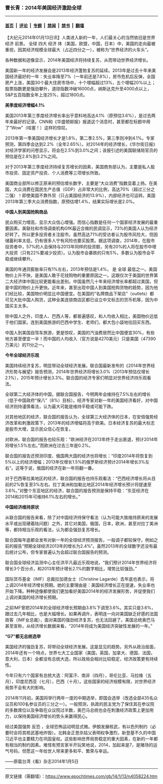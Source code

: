 ### 曹长青：2014年美国经济激励全球

---

#### [首页](../../../..?n4058224) &nbsp;|&nbsp; [评论](../../../../../epoch-comment?n4058224) &nbsp;|&nbsp; [专题](../../../../../epoch-special?n4058224) &nbsp;|&nbsp; [禁闻](../../../../../epoch-news?n4058224) &nbsp;|&nbsp; [禁书](../../../../../books?n4058224) &nbsp;|&nbsp; [翻墙](https://github.com/gfw-breaker/nogfw/blob/master/README.md?n4058224)


<div class="post_content" id="artbody" itemprop="articleBody">
 <!-- article content begin -->
 <p>
  【大纪元2014年01月13日讯】人类进入新的一年，人们最关心的当然依旧是世界
  <ok href="https://www.epochtimes.com/gb/tag/%E7%BB%8F%E6%B5%8E.html">
   经济
  </ok>
  前景。
  <ok href="https://www.epochtimes.com/gb/tag/%E5%85%A8%E7%90%83.html">
   全球
  </ok>
  四大
  <ok href="https://www.epochtimes.com/gb/tag/%E7%BB%8F%E6%B5%8E.html">
   经济
  </ok>
  体（美国，欧盟，中国，日本）中，美国的走向最被重视，因其经济规模全球最大（占近四分之一），被称为“世界经济的火车头”。
 </p>
 <p>
  各种数据和迹像显示，2014年美国经济将持续复苏，从而带动世界经济增长。
 </p>
 <p>
  美国新一年的经济发展会是2013年经济蓬勃复苏的延续。2013年是过去十年来美国经济最好的一年：失业率降至7%（一年前还是7.8%），房市危机后反弹，全国房产上涨，美国30个最大住房市场中，十个增幅超过13%，五个增幅20%以上；股票指数更是强劲攀升，道琼指数冲破16000点，纳斯达克升至4000点以上，S&amp;P五百指数全年上涨25%，超过1800点。
 </p>
 <p>
  <b>
   美季度经济增幅4.1%
  </b>
 </p>
 <p>
  美国2013年第三季度经济增长率出乎意料地高达4.1%（原预估3.6%），是过去两年来最好的记录。CNN和《华盛顿邮报》报道这个消息时，甚至都在标题中用了“Wow”（哇塞！）这样的惊叹。
 </p>
 <p>
  2013年第一季美国经济增长才是1.8%，第二季2.5%，第三季则冲到4.1%。专家预测，第四季会达到2.2%（全年2.65%）。对2014年的经济增长，《华尔街日报》对经济学家的问卷显示，将会在2.5%到3.0%之间；该报引述的美国联储局官员的预估是在2.8%到3.2%之间。
 </p>
 <p>
  对于2013年第三季度经济持续复苏增长的因素，美国商务部认为，主要是私人股市投资、固定资产投资、个人消费等三项增长所致。
 </p>
 <p>
  美国商业部所以修正原来的预估增长数字，主要是“大众消费”指数显着上扬。在美国，大众消费在国民生产总值（GDP）占非常大的比例，高达70%（超过三分之二强）！即使美国不靠外贸（只占美国经济的13.9%），内部经济也可运转。美国2013年第三季大众消费指数，原预估增1.4%，结果实际增长是2.0%。
 </p>
 <p>
  <b>
   中国人到美国抢购商品
  </b>
 </p>
 <p>
  民众购买力增高，显示大众信心增强。而信心指数是任何一个国家经济发展的最重要因素。美联社和市场调查机构GfK最近合做的民调显示，73%的美国人认为经济好转了。所以更多投资者关注股市。虽然高达71%的受访者认为股市风险大，但因储蓄利率太低，仍有很多人宁有风险也要买股票。据这项调查，2014年，在股市投资者中，57%的人会保持与2013年同样的投资额，另有20%的人将在股市中增大投资（只有22%要减少投资）。认为股市会暴跌的只有5%，多数认为股市会平稳或继续攀升。
 </p>
 <p>
  美国的年通货膨胀率只有1%左右，2013年预估是1.4%， 是
  <ok href="https://www.epochtimes.com/gb/tag/%E5%85%A8%E7%90%83.html">
   全球
  </ok>
  最低之一。美国物价上升不快，是美国人敢于花钱购物的重要原因之一。这跟仅次于美国的世界第二大经济体中国比较更能看出差别。中国虽然几十年来经济增长率都超过美国，但是中国的物价上升更快。近年来，甚至出现中国人到美国抢购货物的趋势，因为他们经比较，美国物价明显比中国便宜。在美国的“名牌商品下架店”（outlets）都可见大批中国人购货，这种全美连锁商店区都已设立中文标志的货币机等，因为中国买主太多。
 </p>
 <p>
  除中国人之外，印度人、巴西人等，都普遍感叹，和人均收入相比，美国物价远低于他们国家。连到美国旅游的巴西中学生、老师们，都大包小袋地往回买东西。
 </p>
 <p>
  中国人到美国自驾车旅游，更是惊叹，美国的汽油费居然比中国便宜30%，有些地方甚至便宜一半！而中国的人均收入（官方说是4270美元）只是美国（47390万美元）的11分之一。
 </p>
 <p>
  <b>
   今年全球经济乐观
  </b>
 </p>
 <p>
  美国持续经济复苏，明显带动全球经济发展。联合国最新发布的《2014年世界经济形势与展望》报告预测，2014年世界经济将增长3.0%（2013年预估仅增长2.1%），2015年预计增长3.3%。联合国的经济专家们明显对世界经济持乐观看法。
 </p>
 <p>
  全球第二大经济体的中国，据联合国报告，今明两年会维持在7.5%左右的增长（低于中国政府“保八”（8%）目标）。经济专家对新一年的美国经济看好，对中国经济则持谨慎看法，认为最大可能是维持平稳或可能下跌。
 </p>
 <p>
  对其他地区的经济，联合国的报告认为，全球第三大经济体的日本，在安倍强势经济改革和刺激政策下，2013年的经济增幅将高于欧美。日本经济复苏的最大标志是股市大增，显示民众信心在恢复。
 </p>
 <p>
  对欧洲，联合国的报告也较乐观：“欧洲经济在2013年终于走出衰退，预计2014年将增长1.5%左右。”而欧洲在过去三年是0.2%。
 </p>
 <p>
  联合国的报告还预测印度、俄国两大国的经济也将增长：“印度2014年将恢复到5%以上的经济增幅；2013年仅增长1.5%的俄罗斯经济预计2014年增长3%左右”。这等于说，俄国的经济在新一年将翻一番。
 </p>
 <p>
  对于巴西等拉美地区的经济，联合国的报告也持乐观看法：“巴西经济增长将从目前的2%恢复至3%左右。拉丁美洲和加勒比地区2014年经济增长预计将提速至3.6%。”对整个东亚地区的经济，联合国的报告预测是保持平稳：“东亚经济在2014和2015年可维持6.1%左右的增长。”
 </p>
 <p>
  <b>
   中国经济维持原状
  </b>
 </p>
 <p>
  从联合国的报告来看，除了对中国经济持保守看法（认为可能大致维持原来的发展水平或出现硬着陆问题）之外，其它对美国，俄国，日本，欧洲，甚至对拉丁美洲等，都持相当乐观的看法，认为都会强劲复苏增长。
 </p>
 <p>
  联合国每年底都会发布对新一年的全球经济预测报告，一般调子都较保守。例如之前的报告“预期全球经济2013年的增长为2.4%”。虽然2013年的全球数字还没有最后统计公布，但专家普遍认为会超过联合国报告的预测。
 </p>
 <p>
  联合国全球经济监测中心主任洪平凡最近乐观地说，“我们预计2014年世界经济将增长3个百分点，和2013年预计增长2.1%的数字相比，增势比较强劲。”
 </p>
 <p>
  国际货币基金（IMF）总裁拉加德女士（Christine Lagarde）去年底也表示，将上调2014年经济增长预期。她的主要理由是：美国经济增长正在提速，失业率也开始下降。种种迹像都使我们更加看好美国2014年的经济发展形势，并促使我们上调对美国的经济增长预期。
 </p>
 <p>
  之前IMF曾把2014年的全球经济增长预期由3.8%下调至3.6%。其实只是3.6%，跟过去几年相比，也是大幅增长。如果再调升，表明连一向对美国缺乏好感的法国政客（IMF女总裁），面对美国的强劲经济复苏，也无法回避了。美国总统奥巴马甚至宣称，从经济增长数据来看，“2014年将成为美国经济突破性发展的一年。”
 </p>
 <p>
  <b>
   “G7”都无总统选举
  </b>
 </p>
 <p>
  美国经济的强劲复苏，将带动全球经济发展。这是显见的趋势。另外从政治层面，2014年还有一个特点，世界七大工业国家（美国，英国，加拿大、德国、法国，意大利，日本）全都没有总统大选，所以政局会相对比较稳定，经济政策更有持续性。
 </p>
 <p>
  今年只有六个国家有总统大选：阿富汗、南非（四月），哥伦比亚、马拉维（五月），印度尼西亚（七月），巴西（十月）。这些国家的经济规模有限，对世界经济局势不会有大的影响。
 </p>
 <p>
  2014年11月初，美国将举行两年一度的中期选举，即国会选举（改选全部435名众议员和100名参议员的三分之一）。一般预测，执政的民主党为了保住其在参议院的多数席位以及争取在众议院过半数，奥巴马总统也会在刺激经济政策上更加用力，以保持美国经济增长的势头来赢得民心。
 </p>
 <p>
  经过美国强势
  <ok href="https://www.epochtimes.com/gb/tag/%E5%8F%8D%E6%81%90.html">
   反恐
  </ok>
  ，全球恐怖运动明显式微。伊朗发展核武，有以色列制约（必要时会将其核武基地炸毁）。北韩金正恩杀姑父表明权争激烈，新登基不久的中国习近平也主要精力在巩固皇权。这些影响世界局势稳定的重大因素，在新的一年都有相当的制约因素。难怪有预言家半开玩笑地说，2014，加起来是7，是赌场的运气号码，但愿这一年给世人带来更多和平、繁荣与幸运。
 </p>
 <p>
  ——原载台湾《看》杂志2014年1月5日
 </p>
 <p>
  <!-- article content end -->
  <div id="below_article_ad">
  </div>
 </p>
</div>


---

原文链接（需翻墙）：https://www.epochtimes.com/gb/14/1/13/n4058224.htm